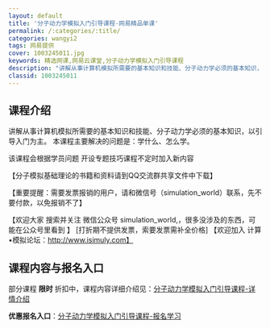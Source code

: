 ```yaml
---
layout: default
title: '分子动力学模拟入门引导课程-网易精品单课'
permalink: /:categories/:title/
categories: wangyi2
tags: 网易提供
cover: 1003245011.jpg
keywords: 精选网课,网易云课堂,分子动力学模拟入门引导课程
description: "讲解从事计算机模拟所需要的基本知识和技能、分子动力学必须的基本知识，以引导入门为主。本课程主要解决的问题是：学什么、怎么学。该课程会根据学员问题开设专题技巧课程不定时加入新内容【分子模拟基础"
classid: 1003245011
---
```


## 课程介绍

讲解从事计算机模拟所需要的基本知识和技能、分子动力学必须的基本知识，以引导入门为主。
本课程主要解决的问题是：学什么、怎么学。

该课程会根据学员问题 开设专题技巧课程不定时加入新内容

【分子模拟基础理论的书籍和资料请到QQ交流群共享文件中下载】

【重要提醒：需要发票报销的用户，请和微信号（simulation_world）联系，先不要付款，以免报销不了】

【欢迎大家 搜索并关注 微信公众号  simulation_world,，很多没涉及的东西，可能在公众号里看到 】
[打折期不提供发票，索要发票需补全价格]
【欢迎加入 计算•模拟论坛：http://www.isimuly.com】

## 课程内容与报名入口

部分课程 **限时** 折扣中，课程内容详细介绍见：[分子动力学模拟入门引导课程-详情介绍](https://study.163.com/course/introduction/1003245011.htm?share=1&shareId=1025206652&utm_campaign=share&utm_medium=iphoneShare&utm_source=&utm_u=1025206652)

**优惠报名入口**：[分子动力学模拟入门引导课程-报名学习](https://study.163.com/course/introduction/1003245011.htm?share=1&shareId=1025206652&utm_campaign=share&utm_medium=iphoneShare&utm_source=&utm_u=1025206652)

